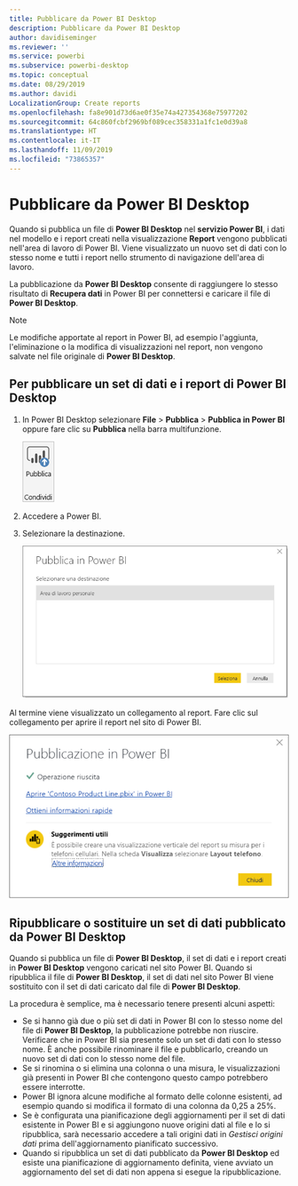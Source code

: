 ```yaml
---
title: Pubblicare da Power BI Desktop
description: Pubblicare da Power BI Desktop
author: davidiseminger
ms.reviewer: ''
ms.service: powerbi
ms.subservice: powerbi-desktop
ms.topic: conceptual
ms.date: 08/29/2019
ms.author: davidi
LocalizationGroup: Create reports
ms.openlocfilehash: fa8e901d73d6ae0f35e74a427354368e75977202
ms.sourcegitcommit: 64c860fcbf2969bf089cec358331a1fc1e0d39a8
ms.translationtype: HT
ms.contentlocale: it-IT
ms.lasthandoff: 11/09/2019
ms.locfileid: "73865357"
---
```

# <a name="publish-from-power-bi-desktop"></a>Pubblicare da Power BI Desktop
Quando si pubblica un file di **Power BI Desktop** nel **servizio Power BI**, i dati nel modello e i report creati nella visualizzazione **Report** vengono pubblicati nell'area di lavoro di Power BI. Viene visualizzato un nuovo set di dati con lo stesso nome e tutti i report nello strumento di navigazione dell'area di lavoro.

La pubblicazione da **Power BI Desktop** consente di raggiungere lo stesso risultato di **Recupera dati** in Power BI per connettersi e caricare il file di **Power BI Desktop**.

> [!NOTE]
> Le modifiche apportate al report in Power BI, ad esempio l'aggiunta, l'eliminazione o la modifica di visualizzazioni nel report, non vengono salvate nel file originale di **Power BI Desktop**.
> 
> 

## <a name="to-publish-a-power-bi-desktop-dataset-and-reports"></a>Per pubblicare un set di dati e i report di Power BI Desktop
1. In Power BI Desktop selezionare **File** \> **Pubblica** \> **Pubblica in Power BI** oppure fare clic su **Pubblica** nella barra multifunzione.  

   ![Pulsante Pubblica](media/desktop-upload-desktop-files/pbid_publish_publishbutton.png)

2. Accedere a Power BI.
3. Selezionare la destinazione.

   ![Selezionare la destinazione di pubblicazione](media/desktop-upload-desktop-files/pbid_publish_select_destination.png)

Al termine viene visualizzato un collegamento al report. Fare clic sul collegamento per aprire il report nel sito di Power BI.

![Finestra di dialogo Operazione riuscita per la pubblicazione](media/desktop-upload-desktop-files/pbid_publish_success.png)

## <a name="re-publish-or-replace-a-dataset-published-from-power-bi-desktop"></a>Ripubblicare o sostituire un set di dati pubblicato da Power BI Desktop
Quando si pubblica un file di **Power BI Desktop**, il set di dati e i report creati in **Power BI Desktop** vengono caricati nel sito Power BI. Quando si ripubblica il file di **Power BI Desktop**, il set di dati nel sito Power BI viene sostituito con il set di dati caricato dal file di **Power BI Desktop**.

La procedura è semplice, ma è necessario tenere presenti alcuni aspetti:

* Se si hanno già due o più set di dati in Power BI con lo stesso nome del file di **Power BI Desktop**, la pubblicazione potrebbe non riuscire. Verificare che in Power BI sia presente solo un set di dati con lo stesso nome. È anche possibile rinominare il file e pubblicarlo, creando un nuovo set di dati con lo stesso nome del file.
* Se si rinomina o si elimina una colonna o una misura, le visualizzazioni già presenti in Power BI che contengono questo campo potrebbero essere interrotte. 
* Power BI ignora alcune modifiche al formato delle colonne esistenti, ad esempio quando si modifica il formato di una colonna da 0,25 a 25%.
* Se è configurata una pianificazione degli aggiornamenti per il set di dati esistente in Power BI e si aggiungono nuove origini dati al file e lo si ripubblica, sarà necessario accedere a tali origini dati in *Gestisci origini dati* prima dell'aggiornamento pianificato successivo.
* Quando si ripubblica un set di dati pubblicato da **Power BI Desktop** ed esiste una pianificazione di aggiornamento definita, viene avviato un aggiornamento del set di dati non appena si esegue la ripubblicazione. 

